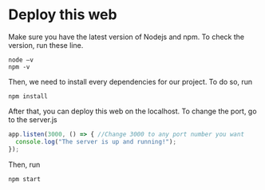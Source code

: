 # Deploy this web

Make sure you have the latest version of Nodejs and npm. To check the version, run these line.

```
node –v
npm -v
```

Then, we need to install every dependencies for our project. To do so, run

```
npm install
```

After that, you can deploy this web on the localhost. To change the port, go to the server.js

```javascript
app.listen(3000, () => { //Change 3000 to any port number you want
  console.log("The server is up and running!");
});
```

Then, run

```
npm start
```

